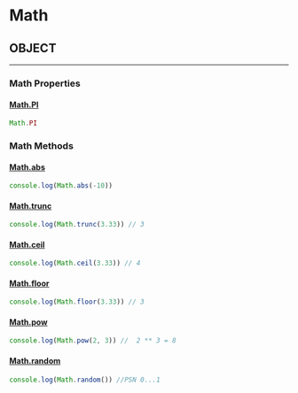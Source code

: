 # Math

## OBJECT
---

### Math Properties

#### [Math.PI](https://developer.mozilla.org/en-US/docs/Web/JavaScript/Reference/Global_Objects/Math/PI)

```js
Math.PI
```

### Math Methods

#### [Math.abs](https://developer.mozilla.org/en-US/docs/Web/JavaScript/Reference/Global_Objects/Math/abs)

```js
console.log(Math.abs(-10))
```

#### [Math.trunc](https://developer.mozilla.org/en-US/docs/Web/JavaScript/Reference/Global_Objects/Math/trunc)

```js
console.log(Math.trunc(3.33)) // 3
```

#### [Math.ceil](https://developer.mozilla.org/en-US/docs/Web/JavaScript/Reference/Global_Objects/Math/ceil)

```js
console.log(Math.ceil(3.33)) // 4
```

#### [Math.floor](https://developer.mozilla.org/en-US/docs/Web/JavaScript/Reference/Global_Objects/Math/floor)

```js
console.log(Math.floor(3.33)) // 3
```

#### [Math.pow](https://developer.mozilla.org/en-US/docs/Web/JavaScript/Reference/Global_Objects/Math/pow)

```js
console.log(Math.pow(2, 3)) //  2 ** 3 = 8
```

#### [Math.random](https://developer.mozilla.org/en-US/docs/Web/JavaScript/Reference/Global_Objects/Math/random)

```js
console.log(Math.random()) //PSN 0...1
```